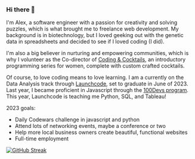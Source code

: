 ### Hi there 👋

I'm Alex, a software engineer with a passion for creativity and solving puzzles, which is what brought me to freelance web development. My background is in biotechnology, but I loved geeking out with the genetic data in spreadsheets and decided to see if I loved coding (I did).

I'm also a big believer in nurturing and empowering communities, which is why I volunteer as the Co-director of [Coding & Cocktails](https://codingandcocktails.kcwomenintech.org/), an introductory programming series for women, complete with custom crafted cocktails.

Of course, to love coding means to love learning. I am a currently on the Data Analysis track through [Launchcode](https://www.launchcode.org), set to graduate in June of 2023. Last year, I became proficient in Javascript through the [100Devs program](https://leonnoel.com/100devs/). This year, Launchcode is teaching me Python, SQL, and Tableau!

2023 goals:
- Daily Codewars challenge in javascript and python
- Attend lots of networking events, maybe a conference or two
- Help more local business owners create beautiful, functional websites
- Full-time employment

[![GitHub Streak](https://streak-stats.demolab.com/?user=alexeherron)](https://git.io/streak-stats)
<!--
**alexeherron/alexeherron** is a ✨ _special_ ✨ repository because its `README.md` (this file) appears on your GitHub profile.

Here are some ideas to get you started:

- 🔭 I’m currently working on ...
- 🌱 I’m currently learning ...
- 👯 I’m looking to collaborate on ...
- 🤔 I’m looking for help with ...
- 💬 Ask me about ...
- 📫 How to reach me: ...
- 😄 Pronouns: ...
- ⚡ Fun fact: ...
-->
